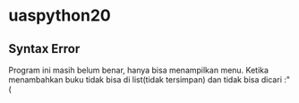 # uaspython20

Syntax Error
---
Program ini masih belum benar, hanya bisa menampilkan menu. Ketika menambahkan buku tidak bisa di list(tidak tersimpan) dan tidak bisa dicari :"(
